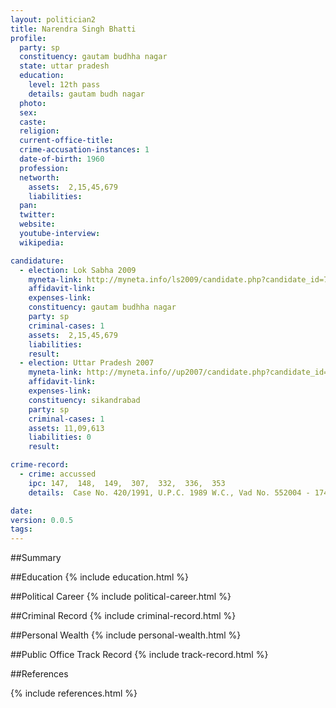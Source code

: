 ```yaml
---
layout: politician2
title: Narendra Singh Bhatti
profile: 
  party: sp
  constituency: gautam budhha nagar
  state: uttar pradesh
  education: 
    level: 12th pass
    details: gautam budh nagar
  photo: 
  sex: 
  caste: 
  religion: 
  current-office-title: 
  crime-accusation-instances: 1
  date-of-birth: 1960
  profession: 
  networth: 
    assets:  2,15,45,679
    liabilities: 
  pan: 
  twitter: 
  website: 
  youtube-interview: 
  wikipedia: 

candidature: 
  - election: Lok Sabha 2009
    myneta-link: http://myneta.info/ls2009/candidate.php?candidate_id=7041
    affidavit-link: 
    expenses-link: 
    constituency: gautam budhha nagar 
    party: sp
    criminal-cases: 1
    assets:  2,15,45,679
    liabilities: 
    result:  
  - election: Uttar Pradesh 2007
    myneta-link: http://myneta.info//up2007/candidate.php?candidate_id=728
    affidavit-link: 
    expenses-link: 
    constituency: sikandrabad 
    party: sp
    criminal-cases: 1
    assets: 11,09,613
    liabilities: 0
    result:  

crime-record: 
  - crime: accussed
    ipc: 147,  148,  149,  307,  332,  336,  353
    details:  Case No. 420/1991, U.P.C. 1989 W.C., Vad No. 552004 - 174 W.C. 206, Date 14.01.2005  

date: 
version: 0.0.5
tags: 
---
```

##Summary


##Education
{% include education.html %}


##Political Career
{% include political-career.html %}


##Criminal Record
{% include criminal-record.html %}


##Personal Wealth
{% include personal-wealth.html %}


##Public Office Track Record
{% include track-record.html %}


##References


{% include references.html %}